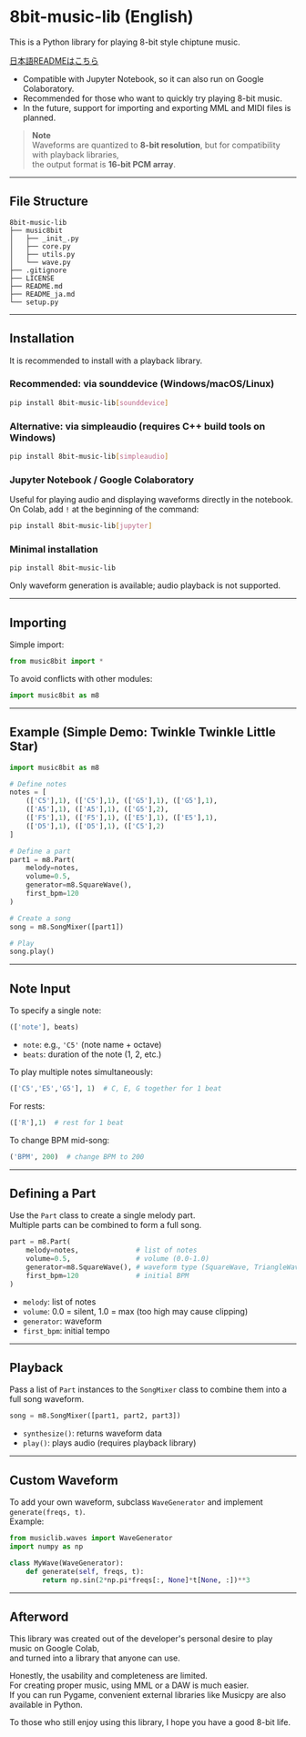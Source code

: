 # 8bit-music-lib (English)
This is a Python library for playing 8-bit style chiptune music.

[日本語READMEはこちら](https://github.com/neutrino-dot/8bit-music-lib/blob/main/README_ja.md)

- Compatible with Jupyter Notebook, so it can also run on Google Colaboratory.
- Recommended for those who want to quickly try playing 8-bit music.
- In the future, support for importing and exporting MML and MIDI files is planned.

> **Note**  
> Waveforms are quantized to **8-bit resolution**, but for compatibility with playback libraries,  
> the output format is **16-bit PCM array**.

---

## File Structure

```
8bit-music-lib
├── music8bit
│   ├── _init_.py
│   ├── core.py
│   ├── utils.py
│   └── wave.py
├── .gitignore
├── LICENSE
├── README.md
├── README_ja.md
└── setup.py
```

---

## Installation

It is recommended to install with a playback library.

### Recommended: via sounddevice (Windows/macOS/Linux)
```bash
pip install 8bit-music-lib[sounddevice]
```
### Alternative: via simpleaudio (requires C++ build tools on Windows)
```bash
pip install 8bit-music-lib[simpleaudio]

```
### Jupyter Notebook / Google Colaboratory
Useful for playing audio and displaying waveforms directly in the notebook.  
On Colab, add `!` at the beginning of the command:
```bash
pip install 8bit-music-lib[jupyter]
```

### Minimal installation
```bash
pip install 8bit-music-lib
```
Only waveform generation is available; audio playback is not supported.

---

## Importing

Simple import:
```python
from music8bit import *
```

To avoid conflicts with other modules:
```python
import music8bit as m8
```

---

## Example (Simple Demo: Twinkle Twinkle Little Star)

```python
import music8bit as m8

# Define notes
notes = [
    (['C5'],1), (['C5'],1), (['G5'],1), (['G5'],1),
    (['A5'],1), (['A5'],1), (['G5'],2),
    (['F5'],1), (['F5'],1), (['E5'],1), (['E5'],1),
    (['D5'],1), (['D5'],1), (['C5'],2)
]

# Define a part
part1 = m8.Part(
    melody=notes,
    volume=0.5,
    generator=m8.SquareWave(),
    first_bpm=120
)

# Create a song
song = m8.SongMixer([part1])

# Play
song.play()
```

---

## Note Input

To specify a single note:
```python
(['note'], beats)
```

- `note`: e.g., `'C5'` (note name + octave)
- `beats`: duration of the note (1, 2, etc.)

To play multiple notes simultaneously:
```python
(['C5','E5','G5'], 1)  # C, E, G together for 1 beat
```

For rests:
```python
(['R'],1)  # rest for 1 beat
```

To change BPM mid-song:
```python
('BPM', 200)  # change BPM to 200
```

---

## Defining a Part

Use the `Part` class to create a single melody part.  
Multiple parts can be combined to form a full song.

```python
part = m8.Part(
    melody=notes,              # list of notes
    volume=0.5,                # volume (0.0-1.0)
    generator=m8.SquareWave(), # waveform type (SquareWave, TriangleWave, NoiseWave, SineWave, etc.)
    first_bpm=120              # initial BPM
)
```

- `melody`: list of notes
- `volume`: 0.0 = silent, 1.0 = max (too high may cause clipping)
- `generator`: waveform
- `first_bpm`: initial tempo

---

## Playback

Pass a list of `Part` instances to the `SongMixer` class to combine them into a full song waveform.

```python
song = m8.SongMixer([part1, part2, part3])
```

- `synthesize()`: returns waveform data  
- `play()`: plays audio (requires playback library)

---

## Custom Waveform

To add your own waveform, subclass `WaveGenerator` and implement `generate(freqs, t)`.  
Example:
```python
from musiclib.waves import WaveGenerator
import numpy as np

class MyWave(WaveGenerator):
    def generate(self, freqs, t):
        return np.sin(2*np.pi*freqs[:, None]*t[None, :])**3
```
---

## Afterword

This library was created out of the developer's personal desire to play music on Google Colab,  
and turned into a library that anyone can use.

Honestly, the usability and completeness are limited.  
For creating proper music, using MML or a DAW is much easier.  
If you can run Pygame, convenient external libraries like Musicpy are also available in Python.

To those who still enjoy using this library, I hope you have a good 8-bit life.


